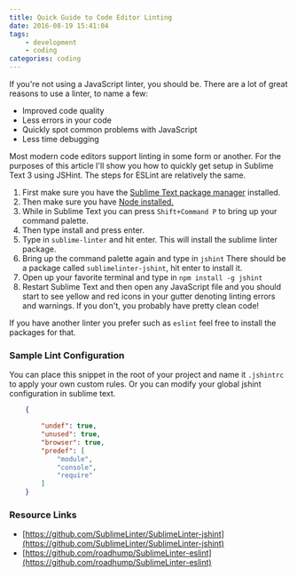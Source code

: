 ```yaml
---
title: Quick Guide to Code Editor Linting
date: 2016-08-19 15:41:04
tags:
    - development
    - coding
categories: coding
---
```


If you're not using a JavaScript linter, you should be. There are a lot of great reasons to use a linter, to name a few:

- Improved code quality
- Less errors in your code
- Quickly spot common problems with JavaScript
- Less time debugging

Most modern code editors support linting in some form or another. For the purposes of this article I'll show you how to quickly get setup in Sublime Text 3 using JSHint. The steps for ESLint are relatively the same.

1. First make sure you have the [Sublime Text package manager](https://packagecontrol.io/) installed.
2. Then make sure you have [Node installed.](http://node.io/)
3. While in Sublime Text you can press `Shift+Command P` to bring up your command palette.
4. Then type install and press enter.
5. Type in `sublime-linter` and hit enter. This will install the sublime linter package.
6. Bring up the command palette again and type in `jshint` There should be a package called `sublimelinter-jshint`, hit enter to install it.
7. Open up your favorite terminal and type in `npm install -g jshint`
8. Restart Sublime Text and then open any JavaScript file and you should start to see yellow and red icons in your gutter denoting linting errors and warnings. If you don't, you probably have pretty clean code!

If you have another linter you prefer such as `eslint` feel free to install the packages for that.

### Sample Lint Configuration

You can place this snippet in the root of your project and name it `.jshintrc` to apply your own custom rules. Or you can modify your global jshint configuration in sublime text.

``` json
    {

        "undef": true,
    	"unused": true,
    	"browser": true,
    	"predef": [
    		"module",
    		"console",
    		"require"
    	]
    }
```

### Resource Links

- [https://github.com/SublimeLinter/SublimeLinter-jshint](https://github.com/SublimeLinter/SublimeLinter-jshint)
- [https://github.com/roadhump/SublimeLinter-eslint](https://github.com/roadhump/SublimeLinter-eslint)
